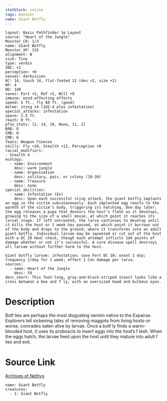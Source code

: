 ```yaml
---
statblock: inline
tags: monster
name: Giant Botfly
---
```

```statblock
layout: Basic Pathfinder 1e Layout
source: "Heart of the Jungle"
Monster_CR: 1/3
name: Giant Botfly
Monster_XP: 135
alignment: N
size: Tiny
type: vermin
INI: +2
perception: +0
senses: darkvision
AC: 14, touch 14, flat-footed 12 (dex +2, size +2)
HP: 4
HD: 1d8
saves: Fort +2, Ref +2, Will +0
immune: mind-affecting effects
speed: 5 ft., fly 60 ft. (good)
melee: sting +4 (1d2-4 plus infestation)
special_attacks: infestation
space: 2.5 ft.
reach: 0 ft.
pf1e_stats: [2, 14, 10, None, 11, 2]
BAB: 0
CMB: 0
CMD: 6
feats: Weapon Finesse
skills: Fly +10, Stealth +12, Perception +0
racial_modifiers:
- Stealth 4
ecology:
  - name: Environment
    desc: warm jungle
  - name: Organisation
    desc: solitary, pair, or colony (10-30)
  - name: Treasure
    desc: none
special_abilities:
  - name: Infestation (Ex)
    desc: Upon each successful sting attack, the giant botfly implants an egg in the victim subcutaneously. Each implanted egg reacts to the warmth of the victim’s body, triggering its hatching. One day later, the egg releases a pupa that devours the host’s flesh as it develops, growing to the size of a small mouse, at which point it reaches its larval stage. If left untreated, the larva continues to develop until it kills the host or 1 week has passed, at which point it burrows out of the body and drops to the ground, where it transforms into an adult giant botfly. Individual larvae may be squeezed or cut out of the host with a DC 10 Heal check, though each attempt inflicts 1d4 points of damage whether or not it’s successful. A cure disease spell destroys all larvae without further harm to the host.

Giant botfly larvae: infestation; save Fort DC 10; onset 1 day; frequency 1/day for 1 week; effect 1 Con damage per larva.
sources:
  - name: Heart of the Jungle
    desc: 59
desc_short: This foot-long, gray-and-black-striped insect looks like a cross between a bee and f ly, with an oversized head and bulbous eyes.
```
# Description
Botf lies are perhaps the most disgusting vermin native to the Expanse. Explorers tell sickening tales of removing maggots from living hosts-or worse, comrades eaten alive by larvae. Once a botf ly finds a warm-blooded host, it uses its proboscis to insert eggs into the host’s f lesh. When the eggs hatch, the larvae feed upon the host until they mature into adult f lies and exit.
# Source Link
[Archives of Nethys](https://aonprd.com/MonsterDisplay.aspx?ItemName=Giant%20Botfly)
```encounter-table
name: Giant Botfly
creatures:
  - 1: Giant Botfly
```
